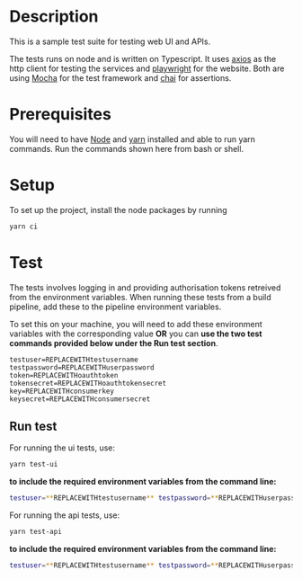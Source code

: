 # Description

This is a sample test suite for testing web UI and APIs.

The tests runs on node and is written on Typescript. It uses [axios](https://axios-http.com/) as the http client for testing the services and [playwright](https://playwright.dev/docs/intro) for the website. Both are using [Mocha](https://mochajs.org/) for the test framework and [chai](https://www.chaijs.com/api/) for assertions.

# Prerequisites

You will need to have [Node](https://nodejs.org/en/) and [yarn](https://classic.yarnpkg.com/en/docs/install) installed and able to run yarn commands. Run the commands shown here from bash or shell.

# Setup

To set up the project, install the node packages by running

```bash
yarn ci
```

# Test
The tests involves logging in and providing authorisation tokens retreived from the environment variables. When running these tests from a build pipeline, add these to the pipeline environment variables.

To set this on your machine, you will need to add these environment variables with the corresponding value **OR** you can **use the two test commands provided below under the Run test section**.

```text
testuser=REPLACEWITHtestusername
testpassword=REPLACEWITHuserpassword
token=REPLACEWITHoauthtoken
tokensecret=REPLACEWITHoauthtokensecret
key=REPLACEWITHconsumerkey
keysecret=REPLACEWITHconsumersecret
```

## Run test

For running the ui tests, use:
```bash
yarn test-ui
```

**to include the required environment variables from the command line:**
```bash
testuser=**REPLACEWITHtestusername** testpassword=**REPLACEWITHuserpassword** token=**REPLACEWITHoauthtoken** tokensecret=**REPLACEWITHoauthtokensecret** key=**REPLACEWITHconsumerkey** keysecret=**REPLACEWITHconsumersecret** yarn test-ui
```

For running the api tests, use:
```bash
yarn test-api
```

**to include the required environment variables from the command line:**
```bash
testuser=**REPLACEWITHtestusername** testpassword=**REPLACEWITHuserpassword** token=**REPLACEWITHoauthtoken** tokensecret=**REPLACEWITHoauthtokensecret** key=**REPLACEWITHconsumerkey** keysecret=**REPLACEWITHconsumersecret** yarn test-api
```
